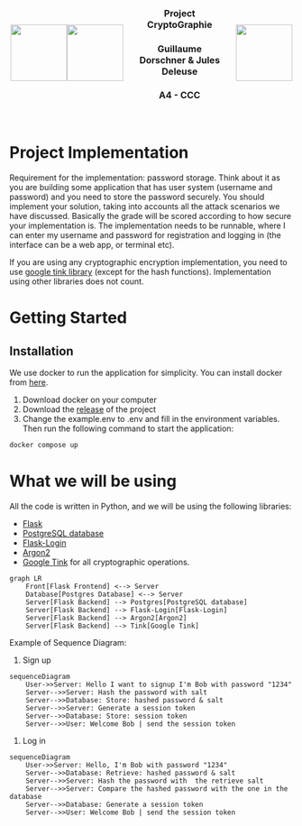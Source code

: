 <div style="display: flex; justify-content: center; align-items: center; width: 500px; margin: 0 auto;">
    <img src="https://media.discordapp.net/attachments/1172462760530034742/1172462827223654460/proflie-picture.png?ex=65f41019&is=65e19b19&hm=def5d1bab276edda75e26b2cdf7d69af47da0de0eaac386c595a449dd96819e0&=&format=webp&quality=lossless&width=700&height=700" height=100 style="align-self: center;">
    <img src="https://media.discordapp.net/attachments/1172462760530034742/1215056991190392893/image.png?ex=65fb5d01&is=65e8e801&hm=9bdd484fcc715d50b973f4d8feab28ad0862fa68dc7ff435b1b46e8fa6902900&=&format=webp&quality=lossless&width=920&height=936" height=100 style="align-self: center;">
    <div style="padding: 20px; text-align: center;">
        <h3 style="font-size: 16px;">Project CryptoGraphie</h3>
        <h3 style="font-size: 16px;">Guillaume Dorschner & Jules Deleuse</h3>
        <h3 style="font-size: 16px;">A4 - CCC</h3>
    </div>
    <img src="https://www.esilv.fr/ecole-ingenieur/logos/logo_esilv_png_couleur.png" width="100" style="align-self: center;">
</div>

# Project Implementation

Requirement for the implementation: password storage. Think about it as you are building some application that has user system (username and password) and you need to store the password securely. You should implement your solution, taking into accounts all the attack scenarios we have discussed. Basically the grade will be scored according to how secure your implementation is. The implementation needs to be runnable, where I can enter my username and password for registration and logging in (the interface can be a web app, or terminal etc).

If you are using any cryptographic encryption implementation, you need to use [google tink library](https://developers.google.com/tink) (except for the hash functions). Implementation using other libraries does not count.

# Getting Started

## Installation

We use docker to run the application for simplicity. You can install docker from [here](https://docs.docker.com/get-docker/).

1. Download docker on your computer
2. Download the [release](https://github.com/GuillaumeDorschner/ESILV-Cryptography-S8/releases/latest) of the project
3. Change the example.env to .env and fill in the environment variables. Then run the following command to start the application:

```bash
docker compose up
```

# What we will be using

All the code is written in Python, and we will be using the following libraries:
- [Flask](https://flask.palletsprojects.com/en/3.0.x/)
- [PostgreSQL database](https://www.postgresql.org/)
- [Flask-Login](https://flask-login.readthedocs.io/en/latest/)
- [Argon2](https://en.wikipedia.org/wiki/Argon2)
- [Google Tink](https://developers.google.com/tink) for all cryptographic operations.

```mermaid
graph LR
    Front[Flask Frontend] <--> Server
    Database[Postgres Database] <--> Server
    Server[Flask Backend] --> Postgres[PostgreSQL database]
    Server[Flask Backend] --> Flask-Login[Flask-Login]
    Server[Flask Backend] --> Argon2[Argon2]
    Server[Flask Backend] --> Tink[Google Tink]
```

Example of Sequence Diagram:

1. Sign up
```mermaid
sequenceDiagram
    User->>Server: Hello I want to signup I'm Bob with password "1234"
    Server-->>Server: Hash the password with salt
    Server-->>Database: Store: hashed password & salt
    Server-->>Server: Generate a session token
    Server-->>Database: Store: session token
    Server-->>User: Welcome Bob | send the session token
```
1. Log in
```mermaid
sequenceDiagram
    User->>Server: Hello, I'm Bob with password "1234"
    Server-->>Database: Retrieve: hashed password & salt
    Server-->>Server: Hash the password with  the retrieve salt
    Server-->>Server: Compare the hashed password with the one in the database
    Server-->>Database: Generate a session token
    Server-->>User: Welcome Bob | send the session token
```
